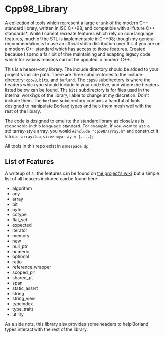 # Cpp98_Library
A collection of tools which represent a large chunk of the modern C++ standard library, written in ISO C++98, and compatible with all future C++ standards*. While I cannot recreate features which rely on core language features, much of the STL is implementable in C++98; though my general recommendation is to use an official stdlib distribution over this if you are on a modern C++ standard which has access to those features.
Created because I spend a fair bit of time maintaining and adapting legacy code which for various reasons cannot be updated to modern C++.

This is a header-only library. The include directory should be added to your project's include path. There are three subdirectories to the include directory: `cpp98`, `bits`, and `borland`. The `cpp98` subdirectory is where the headers which you should include in your code live, and where the headers listed below can be found. The `bits` subdirectory is for files used in the internal workings of the library, liable to change at my discretion. Don't include them. The `borland` subdirectory contains a handful of tools designed to manipulate Borland types and help them mesh well with the rest of the library.

The code is designed to emulate the standard library as closely as is reasonable in this language standard. For example, if you want to use a std::array-style array, you would `#include "cpp98/array.h"` and construct it via `dp::array<foo,size> myarray = {....};`

All tools in this repo exist in `namespace dp`

## List of Features

A writeup of all the features can be found on [the project's wiki](https://github.com/DryPerspective/Cpp98_Library/wiki), but a simple list of all headers included can be found here.

* algorithm
* any
* array
* bit
* byte
* cctype
* flat_set
* expected 
* iterator
* memory
* new
* null_ptr
* numeric
* optional 
* ratio
* reference_wrapper
* scoped_ptr
* shared_ptr
* span
* static_assert 
* string
* string_view
* typeindex
* type_traits 
* utility

As a side note, this library also provides some headers to help Borland types interact with the rest of the library.




